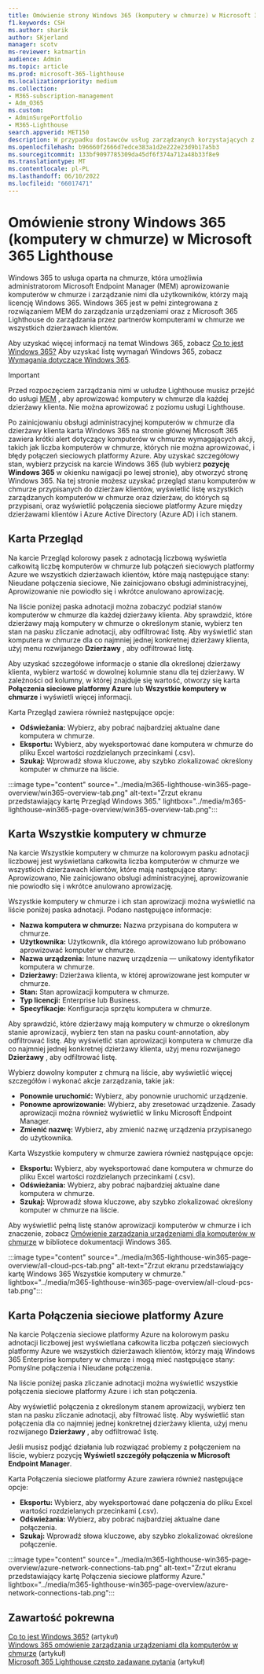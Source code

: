 ```yaml
---
title: Omówienie strony Windows 365 (komputery w chmurze) w Microsoft 365 Lighthouse
f1.keywords: CSH
ms.author: sharik
author: SKjerland
manager: scotv
ms-reviewer: katmartin
audience: Admin
ms.topic: article
ms.prod: microsoft-365-lighthouse
ms.localizationpriority: medium
ms.collection:
- M365-subscription-management
- Adm_O365
ms.custom:
- AdminSurgePortfolio
- M365-Lighthouse
search.appverid: MET150
description: W przypadku dostawców usług zarządzanych korzystających z Microsoft 365 Lighthouse zapoznaj się ze stroną Windows 365 (komputery w chmurze).
ms.openlocfilehash: b96660f2666d7edce383a1d2e222e23d9b17a5b3
ms.sourcegitcommit: 133bf9097785309da45df6f374a712a48b33f8e9
ms.translationtype: MT
ms.contentlocale: pl-PL
ms.lasthandoff: 06/10/2022
ms.locfileid: "66017471"
---
```

# <a name="overview-of-the-windows-365-cloud-pcs-page-in-microsoft-365-lighthouse"></a>Omówienie strony Windows 365 (komputery w chmurze) w Microsoft 365 Lighthouse  
  
Windows 365 to usługa oparta na chmurze, która umożliwia administratorom Microsoft Endpoint Manager (MEM) aprowizowanie komputerów w chmurze i zarządzanie nimi dla użytkowników, którzy mają licencję Windows 365. Windows 365 jest w pełni zintegrowana z rozwiązaniem MEM do zarządzania urządzeniami oraz z Microsoft 365 Lighthouse do zarządzania przez partnerów komputerami w chmurze we wszystkich dzierżawach klientów.

Aby uzyskać więcej informacji na temat Windows 365, zobacz [Co to jest Windows 365?](/windows-365/overview) Aby uzyskać listę wymagań Windows 365, zobacz [Wymagania dotyczące Windows 365](/windows-365/enterprise/requirements).

> [!IMPORTANT]
> Przed rozpoczęciem zarządzania nimi w usłudze Lighthouse musisz przejść do usługi [MEM](https://go.microsoft.com/fwlink/p/?linkid=2150463) , aby aprowizować komputery w chmurze dla każdej dzierżawy klienta. Nie można aprowizować z poziomu usługi Lighthouse.

Po zainicjowaniu obsługi administracyjnej komputerów w chmurze dla dzierżawy klienta karta Windows 365 na stronie głównej Microsoft 365 zawiera krótki alert dotyczący komputerów w chmurze wymagających akcji, takich jak liczba komputerów w chmurze, których nie można aprowizować, i błędy połączeń sieciowych platformy Azure. Aby uzyskać szczegółowy stan, wybierz przycisk na karcie Windows 365 (lub wybierz **pozycję Windows 365** w okienku nawigacji po lewej stronie), aby otworzyć stronę Windows 365. Na tej stronie możesz uzyskać przegląd stanu komputerów w chmurze przypisanych do dzierżaw klientów, wyświetlić listę wszystkich zarządzanych komputerów w chmurze oraz dzierżaw, do których są przypisani, oraz wyświetlić połączenia sieciowe platformy Azure między dzierżawami klientów i Azure Active Directory (Azure AD) i ich stanem.

## <a name="overview-tab"></a>Karta Przegląd

Na karcie Przegląd kolorowy pasek z adnotacją liczbową wyświetla całkowitą liczbę komputerów w chmurze lub połączeń sieciowych platformy Azure we wszystkich dzierżawach klientów, które mają następujące stany: Nieudane połączenia sieciowe, Nie zainicjowano obsługi administracyjnej, Aprowizowanie nie powiodło się i wkrótce anulowano aprowizację.

Na liście poniżej paska adnotacji można zobaczyć podział stanów komputerów w chmurze dla każdej dzierżawy klienta. Aby sprawdzić, które dzierżawy mają komputery w chmurze o określonym stanie, wybierz ten stan na pasku zliczanie adnotacji, aby odfiltrować listę. Aby wyświetlić stan komputera w chmurze dla co najmniej jednej konkretnej dzierżawy klienta, użyj menu rozwijanego **Dzierżawy** , aby odfiltrować listę.

Aby uzyskać szczegółowe informacje o stanie dla określonej dzierżawy klienta, wybierz wartość w dowolnej kolumnie stanu dla tej dzierżawy. W zależności od kolumny, w której znajduje się wartość, otworzy się karta **Połączenia sieciowe platformy Azure** lub **Wszystkie komputery w chmurze** i wyświetli więcej informacji.

Karta Przegląd zawiera również następujące opcje:

- **Odświeżania:** Wybierz, aby pobrać najbardziej aktualne dane komputera w chmurze.
- **Eksportu:** Wybierz, aby wyeksportować dane komputera w chmurze do pliku Excel wartości rozdzielanych przecinkami (.csv).
- **Szukaj:** Wprowadź słowa kluczowe, aby szybko zlokalizować określony komputer w chmurze na liście.

:::image type="content" source="../media/m365-lighthouse-win365-page-overview/win365-overview-tab.png" alt-text="Zrzut ekranu przedstawiający kartę Przegląd Windows 365." lightbox="../media/m365-lighthouse-win365-page-overview/win365-overview-tab.png":::

## <a name="all-cloud-pcs-tab"></a>Karta Wszystkie komputery w chmurze

Na karcie Wszystkie komputery w chmurze na kolorowym pasku adnotacji liczbowej jest wyświetlana całkowita liczba komputerów w chmurze we wszystkich dzierżawach klientów, które mają następujące stany: Aprowizowano, Nie zainicjowano obsługi administracyjnej, aprowizowanie nie powiodło się i wkrótce anulowano aprowizację.

Wszystkie komputery w chmurze i ich stan aprowizacji można wyświetlić na liście poniżej paska adnotacji. Podano następujące informacje:

- **Nazwa komputera w chmurze:** Nazwa przypisana do komputera w chmurze.
- **Użytkownika:** Użytkownik, dla którego aprowizowano lub próbowano aprowizować komputer w chmurze.
- **Nazwa urządzenia:** Intune nazwę urządzenia — unikatowy identyfikator komputera w chmurze.
- **Dzierżawy:** Dzierżawa klienta, w której aprowizowane jest komputer w chmurze.
- **Stan:** Stan aprowizacji komputera w chmurze.
- **Typ licencji:** Enterprise lub Business.
- **Specyfikacje:** Konfiguracja sprzętu komputera w chmurze.

Aby sprawdzić, które dzierżawy mają komputery w chmurze o określonym stanie aprowizacji, wybierz ten stan na pasku count-annotation, aby odfiltrować listę. Aby wyświetlić stan aprowizacji komputera w chmurze dla co najmniej jednej konkretnej dzierżawy klienta, użyj menu rozwijanego **Dzierżawy** , aby odfiltrować listę.

Wybierz dowolny komputer z chmurą na liście, aby wyświetlić więcej szczegółów i wykonać akcje zarządzania, takie jak:
- **Ponownie uruchomić:** Wybierz, aby ponownie uruchomić urządzenie. 
- **Ponowne aprowizowanie:** Wybierz, aby zresetować urządzenie. Zasady aprowizacji można również wyświetlić w linku Microsoft Endpoint Manager.
- **Zmienić nazwę:** Wybierz, aby zmienić nazwę urządzenia przypisanego do użytkownika.

Karta Wszystkie komputery w chmurze zawiera również następujące opcje:

- **Eksportu:** Wybierz, aby wyeksportować dane komputera w chmurze do pliku Excel wartości rozdzielanych przecinkami (.csv).
- **Odświeżania:** Wybierz, aby pobrać najbardziej aktualne dane komputera w chmurze.
- **Szukaj:** Wprowadź słowa kluczowe, aby szybko zlokalizować określony komputer w chmurze na liście.

Aby wyświetlić pełną listę stanów aprowizacji komputerów w chmurze i ich znaczenie, zobacz [Omówienie zarządzania urządzeniami dla komputerów w chmurze](/windows-365/enterprise/device-management-overview#column-details) w bibliotece dokumentacji Windows 365.

:::image type="content" source="../media/m365-lighthouse-win365-page-overview/all-cloud-pcs-tab.png" alt-text="Zrzut ekranu przedstawiający kartę Windows 365 Wszystkie komputery w chmurze." lightbox="../media/m365-lighthouse-win365-page-overview/all-cloud-pcs-tab.png":::

## <a name="azure-network-connections-tab"></a>Karta Połączenia sieciowe platformy Azure

Na karcie Połączenia sieciowe platformy Azure na kolorowym pasku adnotacji liczbowej jest wyświetlana całkowita liczba połączeń sieciowych platformy Azure we wszystkich dzierżawach klientów, którzy mają Windows 365 Enterprise komputery w chmurze i mogą mieć następujące stany: Pomyślne połączenia i Nieudane połączenia.

Na liście poniżej paska zliczanie adnotacji można wyświetlić wszystkie połączenia sieciowe platformy Azure i ich stan połączenia.

Aby wyświetlić połączenia z określonym stanem aprowizacji, wybierz ten stan na pasku zliczanie adnotacji, aby filtrować listę. Aby wyświetlić stan połączenia dla co najmniej jednej konkretnej dzierżawy klienta, użyj menu rozwijanego **Dzierżawy** , aby odfiltrować listę.

Jeśli musisz podjąć działania lub rozwiązać problemy z połączeniem na liście, wybierz pozycję **Wyświetl szczegóły połączenia w Microsoft Endpoint Manager**.

Karta Połączenia sieciowe platformy Azure zawiera również następujące opcje:

- **Eksportu:** Wybierz, aby wyeksportować dane połączenia do pliku Excel wartości rozdzielanych przecinkami (.csv).
- **Odświeżania:** Wybierz, aby pobrać najbardziej aktualne dane połączenia.
- **Szukaj:** Wprowadź słowa kluczowe, aby szybko zlokalizować określone połączenie.

:::image type="content" source="../media/m365-lighthouse-win365-page-overview/azure-network-connections-tab.png" alt-text="Zrzut ekranu przedstawiający kartę Połączenia sieciowe platformy Azure." lightbox="../media/m365-lighthouse-win365-page-overview/azure-network-connections-tab.png":::

## <a name="related-content"></a>Zawartość pokrewna

[Co to jest Windows 365?](/windows-365/overview) (artykuł)\
[Windows 365 omówienie zarządzania urządzeniami dla komputerów w chmurze](/windows-365/enterprise/device-management-overview) (artykuł)\
[Microsoft 365 Lighthouse często zadawane pytania](m365-lighthouse-faq.yml) (artykuł)